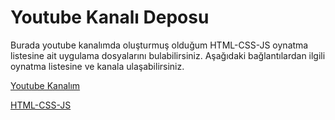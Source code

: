 # Youtube Kanalı Deposu

Burada youtube kanalımda oluşturmuş olduğum HTML-CSS-JS oynatma listesine ait uygulama
dosyalarını bulabilirsiniz. Aşağıdaki bağlantılardan ilgili oynatma listesine ve kanala ulaşabilirsiniz.

[Youtube Kanalım](https://www.youtube.com/channel/UCxSgy7kAjD5r9zXMxt9DtAQ?view_as=subscriber)

[HTML-CSS-JS](https://www.youtube.com/watch?v=wI05oYbVeiA&list=PL2gZB_AT1f5YVoGL9SRSfum5DNzXycCFQ)